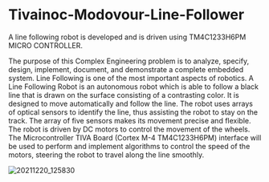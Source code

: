 # Tivainoc-Modovour-Line-Follower
A line following robot is developed and is driven using TM4C1233H6PM MICRO CONTROLLER.

The purpose of this Complex Engineering problem is to analyze, specify, design, implement, document, and demonstrate a complete embedded system. Line Following is one of the most important aspects of robotics. A Line Following Robot is an autonomous robot which is able to follow a black line that is drawn on the surface consisting of a contrasting color. It is designed to move automatically and follow the line. The robot uses arrays of optical sensors to identify the line, thus assisting the robot to stay on the track. The array of five sensors makes its movement precise and flexible. The robot is driven by DC motors to control the movement of the wheels. The Microcontroller TIVA Board (Cortex M-4 TM4C1233H6PM) interface will be used to perform and implement algorithms to control the speed of the motors, steering the robot to travel along the line smoothly.

![20211220_125830](https://github.com/FilzaShahid/Tivainoc-Modovour-Line-Follower/assets/58341924/1ea8f13b-e28f-4590-b17f-947da540eaba)
